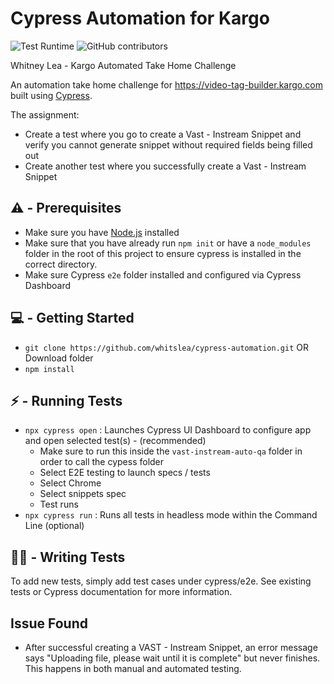 # Cypress Automation for Kargo
![Test Runtime]() ![GitHub contributors]()

Whitney Lea - Kargo Automated Take Home Challenge

An automation take home challenge for https://video-tag-builder.kargo.com built using [Cypress](https://www.cypress.io).

The assignment:
- Create a test where you go to create a Vast - Instream Snippet and verify you cannot generate snippet without required fields being filled out
- Create another test where you successfully create a Vast - Instream Snippet

## ⚠️ - Prerequisites
- Make sure you have [Node.js](https://nodejs.org/en/download/) installed
- Make sure that you have already run `npm init` or have a `node_modules` folder in the root of this project to ensure cypress is installed in the correct directory.
- Make sure Cypress `e2e` folder installed and configured via Cypress Dashboard

## 💻 - Getting Started 
- `git clone https://github.com/whitslea/cypress-automation.git` OR Download folder
- `npm install`

## ⚡ - Running Tests
- `npx cypress open` : Launches Cypress UI Dashboard to configure app and open selected test(s) - (recommended)
  * Make sure to run this inside the `vast-instream-auto-qa` folder in order to call the cypess folder
  * Select E2E testing to launch specs / tests
  * Select Chrome
  * Select snippets spec
  * Test runs
- `npx cypress run` : Runs all tests in headless mode within the Command Line (optional)

## ✍🏽 - Writing Tests

To add new tests, simply add test cases under cypress/e2e. See existing tests or Cypress documentation for more information.

## Issue Found
- After successful creating a VAST - Instream Snippet, an error message says "Uploading file, please wait until it is complete" but never finishes. This happens in both manual and automated testing.
